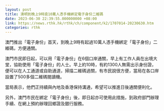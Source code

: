 ```yaml
---
layout: post
title: 澳明到晚上9時逾10萬人憑手機綁定電子身份二維碼
date: 2023-06-30 22:39:55.000000000 +08:00
link: https://news.rthk.hk/rthk/ch/component/k2/1707014-20230630.htm
categories: rthk
---
```


澳門推出「電子身份」首天，到晚上9時有起過10萬人憑手機綁定「電子身份」二維碼，方便通關。

澳門市民即日起，可以用「電子身份」在6個口岸通關，早上有工作人員在出境大堂，協助使用「電子身份」的人士。早上約10時，有約1300人無需出示身份證，便可以在人工通道或自助通道，掃描二維碼過關，有市民說很方便，當局在各口岸設置了500多個二維碼閱讀機。

當局表示，他們正持續與內地及香港保持溝通，希望可以推進日後通關便利化。

另外，澳門市民在綁定「電子身份」後，即日起亦可使用此措施，到政府部門辦理手續、在網上預約辦理回鄉證及銀行服務。
